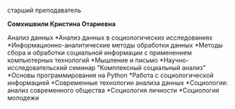 старший преподаватель



**Сомхишвили Кристина Отариевна**

Анализ данных
	*Анализ данных в социологических исследованиях
	*Информационно-аналитические методы обработки данных
	*Методы сбора и обработки социальной информации с применением компьютерных технологий
	*Мышление и письмо
	*Научно-исследовательский семинар "Комплексный социальный анализ"
	*Основы программирования на Python
	*Работа с социологической информацией
	*Современные технологии анализа данных
	*Социология: анализ современного общества
	*Социология личности
	*Социология молодежи